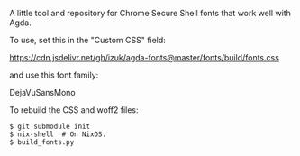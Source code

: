 A little tool and repository for Chrome Secure Shell fonts that work well
with Agda.

To use, set this in the "Custom CSS" field:

  https://cdn.jsdelivr.net/gh/izuk/agda-fonts@master/fonts/build/fonts.css

and use this font family:

  DejaVuSansMono

To rebuild the CSS and woff2 files:

```
$ git submodule init
$ nix-shell  # On NixOS.
$ build_fonts.py
```

